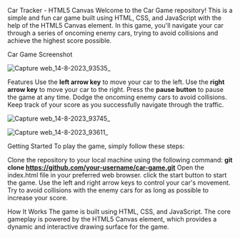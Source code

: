 Car Tracker - HTML5 Canvas
Welcome to the Car Game repository! This is a simple and fun car game built using HTML, CSS, and JavaScript with the help of the HTML5 Canvas element. In this game, you'll navigate your car through a series of oncoming enemy cars, trying to avoid collisions and achieve the highest score possible.

Car Game Screenshot

![Capture web_14-8-2023_93535_](https://github.com/BELGHAOUIA/car-game/assets/98391495/4824073f-ffbf-46d0-ab56-907aaeabc1ec)

Features
Use the **left arrow key** to move your car to the left.
Use the **right arrow key** to move your car to the right.
Press the **pause button** to pause the game at any time.
Dodge the oncoming enemy cars to avoid collisions.
Keep track of your score as you successfully navigate through the traffic.

![Capture web_14-8-2023_93745_](https://github.com/BELGHAOUIA/car-game/assets/98391495/16dfa033-9f94-486d-b1d0-bb1b6dcd00ff)

![Capture web_14-8-2023_93611_](https://github.com/BELGHAOUIA/car-game/assets/98391495/a31073e7-3a76-4322-8e79-d786bcbcf370)

Getting Started
To play the game, simply follow these steps:

Clone the repository to your local machine using the following command:
**git clone https://github.com/your-username/car-game.git**
Open the index.html file in your preferred web browser.
click the start button to start the game.
Use the left and right arrow keys to control your car's movement.
Try to avoid collisions with the enemy cars for as long as possible to increase your score.

How It Works
The game is built using HTML, CSS, and JavaScript. The core gameplay is powered by the HTML5 Canvas element, which provides a dynamic and interactive drawing surface for the game.
